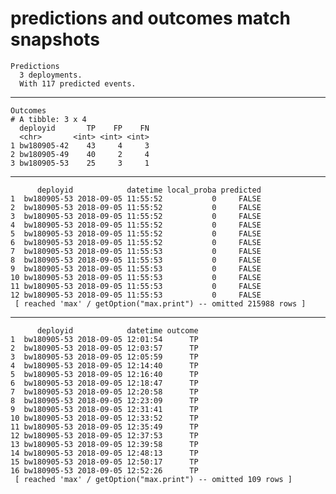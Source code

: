 # predictions and outcomes match snapshots

    Predictions
      3 deployments.
      With 117 predicted events.

---

    Outcomes 
    # A tibble: 3 x 4
      deployid       TP    FP    FN
      <chr>       <int> <int> <int>
    1 bw180905-42    43     4     3
    2 bw180905-49    40     2     4
    3 bw180905-53    25     3     1

---

          deployid            datetime local_proba predicted
    1  bw180905-53 2018-09-05 11:55:52           0     FALSE
    2  bw180905-53 2018-09-05 11:55:52           0     FALSE
    3  bw180905-53 2018-09-05 11:55:52           0     FALSE
    4  bw180905-53 2018-09-05 11:55:52           0     FALSE
    5  bw180905-53 2018-09-05 11:55:52           0     FALSE
    6  bw180905-53 2018-09-05 11:55:52           0     FALSE
    7  bw180905-53 2018-09-05 11:55:53           0     FALSE
    8  bw180905-53 2018-09-05 11:55:53           0     FALSE
    9  bw180905-53 2018-09-05 11:55:53           0     FALSE
    10 bw180905-53 2018-09-05 11:55:53           0     FALSE
    11 bw180905-53 2018-09-05 11:55:53           0     FALSE
    12 bw180905-53 2018-09-05 11:55:53           0     FALSE
     [ reached 'max' / getOption("max.print") -- omitted 215988 rows ]

---

          deployid            datetime outcome
    1  bw180905-53 2018-09-05 12:01:54      TP
    2  bw180905-53 2018-09-05 12:03:57      TP
    3  bw180905-53 2018-09-05 12:05:59      TP
    4  bw180905-53 2018-09-05 12:14:40      TP
    5  bw180905-53 2018-09-05 12:16:40      TP
    6  bw180905-53 2018-09-05 12:18:47      TP
    7  bw180905-53 2018-09-05 12:20:58      TP
    8  bw180905-53 2018-09-05 12:23:09      TP
    9  bw180905-53 2018-09-05 12:31:41      TP
    10 bw180905-53 2018-09-05 12:33:52      TP
    11 bw180905-53 2018-09-05 12:35:49      TP
    12 bw180905-53 2018-09-05 12:37:53      TP
    13 bw180905-53 2018-09-05 12:39:58      TP
    14 bw180905-53 2018-09-05 12:48:13      TP
    15 bw180905-53 2018-09-05 12:50:17      TP
    16 bw180905-53 2018-09-05 12:52:26      TP
     [ reached 'max' / getOption("max.print") -- omitted 109 rows ]

